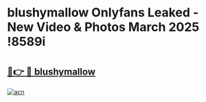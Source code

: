 # blushymallow Onlyfans Leaked - New Video & Photos March 2025 !8589i

# <h2><a href="https://rhub8o.iuczelnia.edu.pl?title=blushymallow&ref=8589i">🔗👉 🔴 blushymallow</a></h2>

[![acn](https://github.com/user-attachments/assets/0f9c940e-d8b0-45ae-aac7-cd30a18b3e1c)](https://rhub8o.iuczelnia.edu.pl?title=blushymallow&ref=8589i)


